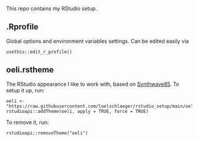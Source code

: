 This repo contains my RStudio setup.

## .Rprofile

Global options and environment variables settings. Can be edited easily via
```{r}
usethis::edit_r_profile()
```

## oeli.rstheme

The RStudio appearance I like to work with, based on [Synthwave85](https://github.com/jnolis/synthwave85). To setup it up, run:

```{r}
oeli <- "https://raw.githubusercontent.com/loelschlaeger/rstudio_setup/main/oeli.rstheme"
rstudioapi::addTheme(oeli, apply = TRUE, force = TRUE)
```

To remove it, run:

```{r}
rstudioapi::removeTheme("oeli")
```

